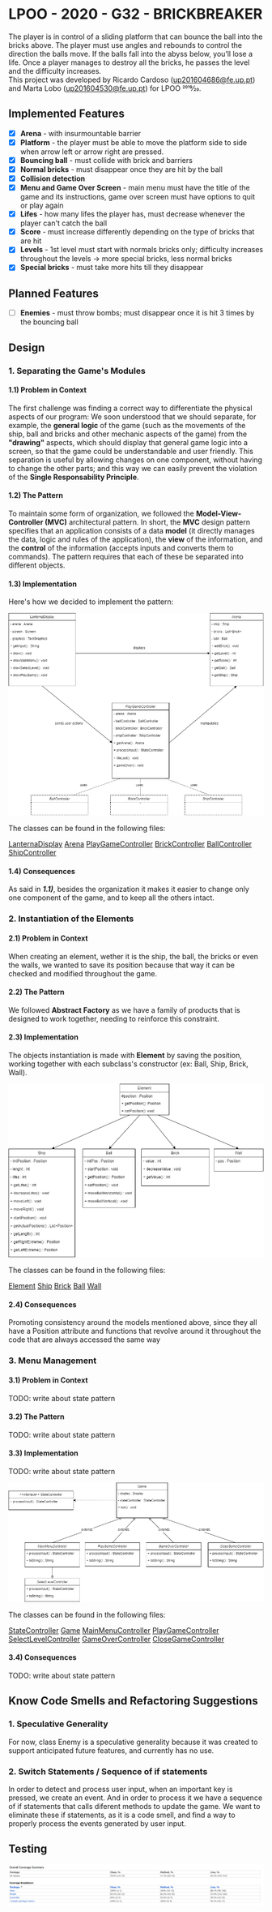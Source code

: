 # LPOO - 2020 - G32 - BRICKBREAKER

The player is in control of a sliding platform that can bounce the ball into the bricks above. The player must use angles and rebounds to control the direction the balls move. If the balls fall into the abyss below, you’ll lose a life. Once a player manages to destroy all the bricks, he passes the level and the difficulty increases.  
This project was developed by Ricardo Cardoso (up201604686@fe.up.pt) and Marta Lobo (up201604530@fe.up.pt) for LPOO 2019⁄20.


## Implemented Features
- [x] **Arena** - with insurmountable barrier
- [x] **Platform** - the player must be able to move the platform side to side when arrow left or arrow right are pressed.
- [x] **Bouncing ball** - must collide with brick and barriers
- [x] **Normal bricks** - must disappear once they are hit by the ball
- [x] **Collision detection** 
- [x] **Menu and Game Over Screen** - main menu must have the title of the game and its instructions, game over screen must have options to quit or play again
- [x] **Lifes** - how many lifes the player has, must decrease whenever the player can't catch the ball
- [x] **Score** - must increase differently depending on the type of bricks that are hit 
- [x] **Levels** - 1st level must start with normals bricks only; difficulty increases throughout the levels -> more special bricks, less normal bricks
- [x] **Special bricks** - must take more hits till they disappear 

## Planned Features
- [ ] **Enemies** - must throw bombs; must disappear once it is hit 3 times by the bouncing ball


## Design 
### 1. Separating the Game's Modules
#### 1.1) Problem in Context
The first challenge was finding a correct way to differentiate the physical aspects of our program: 
We soon understood that we should separate, for example, the **general logic** of the game (such as the movements of the ship, ball and bricks and other mechanic aspects of the game) from the **"drawing"** aspects, which should display that general game logic into a screen, so that the game could be understandable and user friendly. 
This separation is useful by allowing changes on one component, without having to change the other parts; and this way we can easily prevent the violation of the **Single Responsability Principle**.

#### 1.2) The Pattern
To maintain some form of organization, we followed the **Model-View-Controller (MVC)** architectural pattern.
In short, the **MVC** design pattern specifies that an application consists of a data **model** (it directly manages the data, logic and rules of the application),
the **view** of the information, and the **control** of the information (accepts inputs and converts them to commands). 
The pattern requires that each of these be separated into different objects. 

#### 1.3) Implementation
Here's how we decided to implement the pattern:

![mvc](mvc.png) 

The classes can be found in the following files:

[LanternaDisplay](../src/main/java/View/LanternaDisplay.java)
[Arena](../src/main/java/Model/Arena.java)
[PlayGameController](../src/main/java/Controller/PlayGameController.java)
[BrickController](../src/main/java/View/LanternaDisplay.java)
[BallController](../src/main/java/View/LanternaDisplay.java)
[ShipController](../src/main/java/View/LanternaDisplay.java)

#### 1.4) Consequences
As said in _**1.1)**_, besides the organization it makes it easier to change only one component of the game, and to keep all the others intact.

### 2. Instantiation of the Elements
#### 2.1) Problem in Context 
When creating an element, wether it is the ship, the ball, the bricks or even the walls, we wanted to save its position because that way it can be checked and modified throughout the game.

#### 2.2) The Pattern
We followed **Abstract Factory** as we have a family of products that is designed to work together, needing to reinforce this constraint.

#### 2.3) Implementation
The objects instantiation is made with **Element** by saving the position, working together with each subclass's constructor (ex: Ball, Ship, Brick, Wall). 

![element](element.png) 

The classes can be found in the following files:

[Element](../src/main/java/Model/Element.java)
[Ship](../src/main/java/Model/Ship.java)
[Brick](../src/main/java/Model/Brick.java)
[Ball](../src/main/java/Model/Ball.java)
[Wall](../src/main/java/Model/Wall.java)


#### 2.4) Consequences
Promoting consistency around the models mentioned above, since they all have a Position attribute and functions that revolve around it throughout the code that are always accessed the same way

### 3. Menu Management
#### 3.1) Problem in Context 
TODO: write about state pattern
#### 3.2) The Pattern
TODO: write about state pattern
#### 3.3) Implementation
TODO: write about state pattern

![state](state.png) 

The classes can be found in the following files:

[StateController](../src/main/java/Controller/StateController.java)
[Game](../src/main/java/Controller/Game.java)
[MainMenuController](../src/main/java/Controller/MainMenuController.java)
[PlayGameController](../src/main/java/Controller/PlayGameController.java)
[SelectLevelController](../src/main/java/Controller/SelectLevelController.java)
[GameOverController](../src/main/java/Controller/GameOverController.java)
[CloseGameController](../src/main/java/Controller/CloseGameController.java)

#### 3.4) Consequences
TODO: write about state pattern

## Know Code Smells and Refactoring Suggestions 
### 1. Speculative Generality
For now, class Enemy is a speculative generality because it was created to support anticipated future features, and currently has no use.

### 2. Switch Statements / Sequence of if statements
In order to detect and process user input, when an important key is pressed, we create an event. 
And in order to process it we have a sequence of if statements that calls diferent methods to update the game. We want to eliminate these if statements, as it is a code smell, and find a way to properly process the events generated by user input.

## Testing
![coveragereport](coverage.png) 

